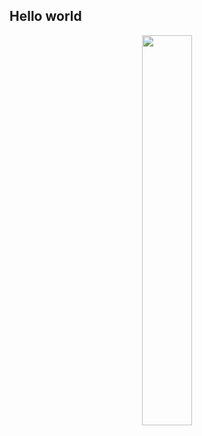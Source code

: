 ## Hello world
<div align="center">
  <a href="https://github.com/Beta8374">
  <img height="40%" src="https://github-readme-stats.vercel.app/api?username=Beta8374&show_icons=true&bg_color=00000000&include_all_commits=true&count_private=true&title_color=5998F7&icon_color=FFFFFF&hide_border=true&"/>
</div>
